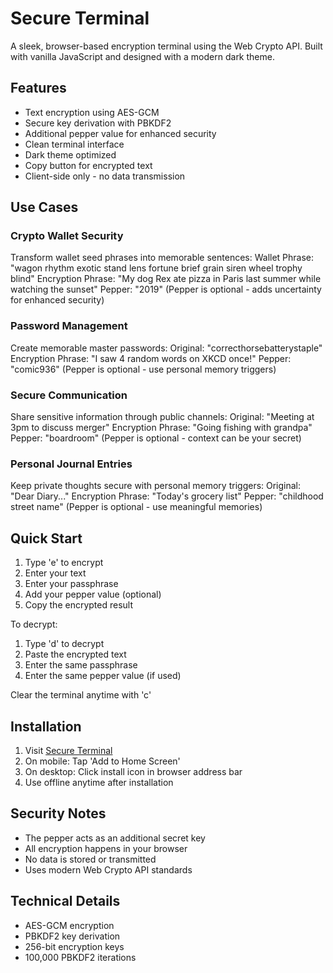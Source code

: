 # Secure Terminal

A sleek, browser-based encryption terminal using the Web Crypto API. Built with vanilla JavaScript and designed with a modern dark theme.

## Features

- Text encryption using AES-GCM
- Secure key derivation with PBKDF2
- Additional pepper value for enhanced security
- Clean terminal interface
- Dark theme optimized
- Copy button for encrypted text
- Client-side only - no data transmission

## Use Cases

### Crypto Wallet Security
Transform wallet seed phrases into memorable sentences:
	Wallet Phrase: "wagon rhythm exotic stand lens fortune brief grain siren wheel trophy blind"
	Encryption Phrase: "My dog Rex ate pizza in Paris last summer while watching the sunset"
	Pepper: "2019" (Pepper is optional - adds uncertainty for enhanced security)

### Password Management
Create memorable master passwords:
	Original: "correcthorsebatterystaple"
	Encryption Phrase: "I saw 4 random words on XKCD once!"
	Pepper: "comic936" (Pepper is optional - use personal memory triggers)

### Secure Communication
Share sensitive information through public channels:
	Original: "Meeting at 3pm to discuss merger"
	Encryption Phrase: "Going fishing with grandpa"
	Pepper: "boardroom" (Pepper is optional - context can be your secret)

### Personal Journal Entries
Keep private thoughts secure with personal memory triggers:
	Original: "Dear Diary..."
	Encryption Phrase: "Today's grocery list"
	Pepper: "childhood street name" (Pepper is optional - use meaningful memories)

## Quick Start

1. Type 'e' to encrypt
2. Enter your text
3. Enter your passphrase
4. Add your pepper value (optional)
5. Copy the encrypted result

To decrypt:
1. Type 'd' to decrypt
2. Paste the encrypted text
3. Enter the same passphrase
4. Enter the same pepper value (if used)

Clear the terminal anytime with 'c'

## Installation

1. Visit [Secure Terminal](https://hfconsultant.github.io)
2. On mobile: Tap 'Add to Home Screen'
3. On desktop: Click install icon in browser address bar
4. Use offline anytime after installation

## Security Notes

- The pepper acts as an additional secret key
- All encryption happens in your browser
- No data is stored or transmitted
- Uses modern Web Crypto API standards

## Technical Details

- AES-GCM encryption
- PBKDF2 key derivation
- 256-bit encryption keys
- 100,000 PBKDF2 iterations
